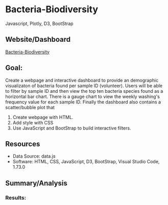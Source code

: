 # Bacteria-Biodiversity
Javascript, Plotly, D3, BootStrap

## Website/Dashboard
<a href="https://cjstreet.github.io/Bacteria-Biodiversity/">Bacteria-Biodiversity</a>

## Goal:
Create a webpage and interactive dashboard to provide an demographic visualizaton of bacteria found per sample ID (volunteer). Users will be able to filter by sample ID and then view the top ten bacteria species found as a horizontal bar chart. There is a gauge chart to view the weekly washing's frequency value for each sample ID. Finally the dashboard also contains a scatter/bubble plot that

1. Create webpage with HTML. 
2. Add style with CSS
3. Use JavaScript and BootStrap to build interactive filters. 

## Resources
- Data Source: data.js
- Software: HTML, CSS, JavaScript, D3, BootStrap, Visual Studio Code, 1.73.0

## Summary/Analysis

### Results:
